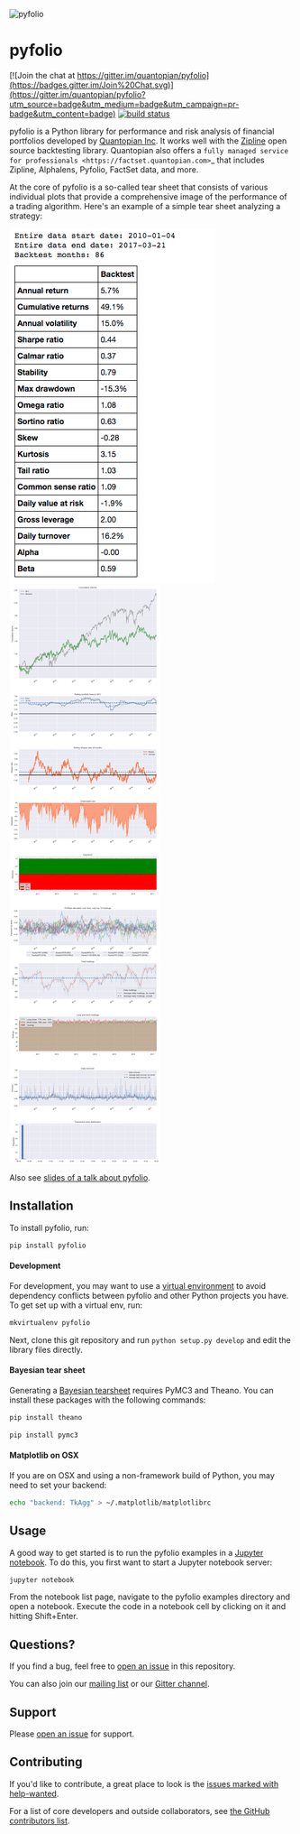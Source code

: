 ![pyfolio](https://media.quantopian.com/logos/open_source/pyfolio-logo-03.png "pyfolio")

# pyfolio

[![Join the chat at https://gitter.im/quantopian/pyfolio](https://badges.gitter.im/Join%20Chat.svg)](https://gitter.im/quantopian/pyfolio?utm_source=badge&utm_medium=badge&utm_campaign=pr-badge&utm_content=badge)
[![build status](https://travis-ci.org/quantopian/pyfolio.png?branch=master)](https://travis-ci.org/quantopian/pyfolio)

pyfolio is a Python library for performance and risk analysis of
financial portfolios developed by
[Quantopian Inc](https://www.quantopian.com). It works well with the
[Zipline](https://www.zipline.io/) open source backtesting library.
Quantopian also offers a `fully managed service for professionals <https://factset.quantopian.com>`_ 
that includes Zipline, Alphalens, Pyfolio, FactSet data, and more.

At the core of pyfolio is a so-called tear sheet that consists of
various individual plots that provide a comprehensive image of the
performance of a trading algorithm. Here's an example of a simple tear
sheet analyzing a strategy:

![simple tear 0](https://github.com/quantopian/pyfolio/raw/master/docs/simple_tear_0.png "Example tear sheet created from a Zipline algo")
![simple tear 1](https://github.com/quantopian/pyfolio/raw/master/docs/simple_tear_1.png "Example tear sheet created from a Zipline algo")

Also see [slides of a talk about
pyfolio](https://nbviewer.jupyter.org/format/slides/github/quantopian/pyfolio/blob/master/pyfolio/examples/pyfolio_talk_slides.ipynb#/).

## Installation

To install pyfolio, run:

```bash
pip install pyfolio
```

#### Development

For development, you may want to use a [virtual environment](https://docs.python-guide.org/en/latest/dev/virtualenvs/) to avoid dependency conflicts between pyfolio and other Python projects you have. To get set up with a virtual env, run:
```bash
mkvirtualenv pyfolio
```

Next, clone this git repository and run `python setup.py develop`
and edit the library files directly.

#### Bayesian tear sheet

Generating a [Bayesian tearsheet](https://github.com/quantopian/pyfolio/blob/master/pyfolio/examples/bayesian.ipynb) requires PyMC3 and Theano. You can install these packages with the following commands:

```bash
pip install theano
```

```bash
pip install pymc3
```

#### Matplotlib on OSX

If you are on OSX and using a non-framework build of Python, you may need to set your backend:
``` bash
echo "backend: TkAgg" > ~/.matplotlib/matplotlibrc
```

## Usage

A good way to get started is to run the pyfolio examples in
a [Jupyter notebook](https://jupyter.org/). To do this, you first want to
start a Jupyter notebook server:

```bash
jupyter notebook
```

From the notebook list page, navigate to the pyfolio examples directory
and open a notebook. Execute the code in a notebook cell by clicking on it
and hitting Shift+Enter.


## Questions?

If you find a bug, feel free to [open an issue](https://github.com/quantopian/pyfolio/issues) in this repository.

You can also join our [mailing list](https://groups.google.com/forum/#!forum/pyfolio) or
our [Gitter channel](https://gitter.im/quantopian/pyfolio).

## Support

Please [open an issue](https://github.com/quantopian/pyfolio/issues/new) for support.

## Contributing

If you'd like to contribute, a great place to look is the [issues marked with help-wanted](https://github.com/quantopian/pyfolio/issues?q=is%3Aopen+is%3Aissue+label%3A%22help+wanted%22).

For a list of core developers and outside collaborators, see [the GitHub contributors list](https://github.com/quantopian/pyfolio/graphs/contributors).
